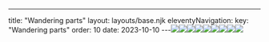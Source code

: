 ---
title: "Wandering parts"
layout: layouts/base.njk
eleventyNavigation:
  key: "Wandering parts"
  order: 10
date: 2023-10-10
---![](https://s3.eu-west-1.amazonaws.com/jessicaakerman.com/image-asset.jpeg/img.jpg)![](https://s3.eu-west-1.amazonaws.com/jessicaakerman.com/15%25bubblegum+Jessica+Ackerman+17a+Dec+2022+Studio+Visit+Jo+Hounsome+Photography+copy.jpeg)![](https://s3.eu-west-1.amazonaws.com/jessicaakerman.com/12bubblegum+Jessica+Ackerman+18a+Dec+2022+Studio+Visit+Jo+Hounsome+Photography+copy.jpeg)![](https://s3.eu-west-1.amazonaws.com/jessicaakerman.com/12bubblegum+Jessica+Ackerman+15a+Dec+2022+Studio+Visit+Jo+Hounsome+Photography+copy.jpeg)![](https://s3.eu-west-1.amazonaws.com/jessicaakerman.com/Top+blinds.jpeg)![](https://s3.eu-west-1.amazonaws.com/jessicaakerman.com/Pierced+Tongue+web.jpeg)![](https://s3.eu-west-1.amazonaws.com/jessicaakerman.com/Leg+close+up+web.jpeg)![](https://s3.eu-west-1.amazonaws.com/jessicaakerman.com/Full+length+blinds+web.jpeg)![](https://s3.eu-west-1.amazonaws.com/jessicaakerman.com/Cervix+web.jpeg)